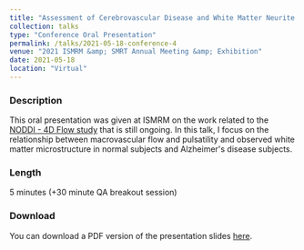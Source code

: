 ```yaml
---
title: "Assessment of Cerebrovascular Disease and White Matter Neurite Density in Alzheimer’s Disease"
collection: talks
type: "Conference Oral Presentation"
permalink: /talks/2021-05-18-conference-4
venue: "2021 ISMRM &amp; SMRT Annual Meeting &amp; Exhibition"
date: 2021-05-18
location: "Virtual"
---
```

### Description
This oral presentation was given at ISMRM on the work related to the [NODDI - 4D Flow study](https://gsroberts1.github.io/research/noddi) that is still ongoing. In this talk, I focus on the relationship between macrovascular flow and pulsatility and observed white matter microstructure in normal subjects and Alzheimer's disease subjects. 

### Length
5 minutes (+30 minute QA breakout session)

### Download
You can download a PDF version of the presentation slides [here](/files/noddi_ismrm.pdf).

